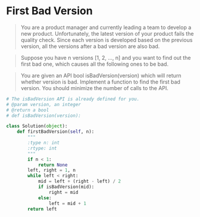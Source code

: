 # First Bad Version

> You are a product manager and currently leading a team to develop a new product. Unfortunately, the latest version of your product fails the quality check. Since each version is developed based on the previous version, all the versions after a bad version are also bad.

> Suppose you have n versions [1, 2, ..., n] and you want to find out the first bad one, which causes all the following ones to be bad.

> You are given an API bool isBadVersion(version) which will return whether version is bad. Implement a function to find the first bad version. You should minimize the number of calls to the API.

```Python
# The isBadVersion API is already defined for you.
# @param version, an integer
# @return a bool
# def isBadVersion(version):

class Solution(object):
    def firstBadVersion(self, n):
        """
        :type n: int
        :rtype: int
        """
        if n < 1:
            return None
        left, right = 1, n
        while left < right:
            mid = left + (right - left) / 2
            if isBadVersion(mid):
                right = mid
            else:
                left = mid + 1
        return left
```
